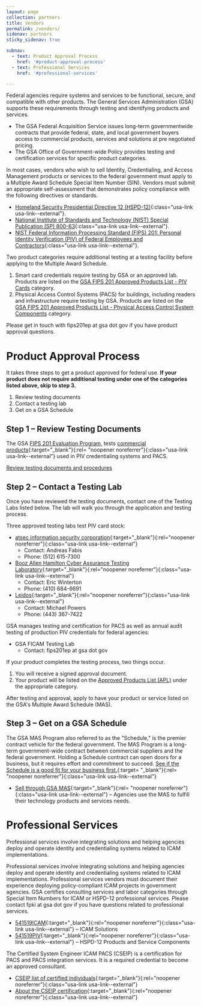 ```yaml
---
layout: page
collection: partners
title: Vendors
permalink: /vendors/
sidenav: partners
sticky_sidenav: true

subnav:
  - text: Product Approval Process
    href: '#product-approval-process'
  - text: Professional Services
    href: '#professional-services'

---
```


Federal agencies require systems and services to be functional, secure, and compatible with other products. The General Services Administration (GSA) supports these requirements through testing and identifying products and services.
- The GSA Federal Acquisition Service  issues long-term governmentwide contracts that provide federal, state, and local government buyers access to commercial products, services and solutions at pre negotiated pricing.
- The GSA Office of Government-wide Policy provides testing and certification services for specific product categories.

In most cases, vendors who wish to sell Identity, Credentialing, and Access Management products or services to the federal government must apply to a Multiple Award Schedule Special Item Number (SIN). Vendors must submit an appropriate self-assessment that demonstrates policy compliance with the following directives or standards.
- [Homeland Security Presidential Directive 12 (HSPD-12)](https://www.dhs.gov/homeland-security-presidential-directive-12){:class="usa-link usa-link--external"}.
- [National Institute of Standards and Technology (NIST) Special Publication (SP) 800-63](https://pages.nist.gov/800-63-3/){:class="usa-link usa-link--external"}. 
- [NIST Federal Information Processing Standard (FIPS) 201: Personal Identity Verification (PIV) of Federal Employees and Contractors](https://csrc.nist.gov/publications/detail/fips/201/3/final){:class="usa-link usa-link--external"}.

Two product categories require additional testing at a testing facility before applying to the Multiple Award Schedule.
1. Smart card credentials require testing by GSA or an approved lab. Products are listed on the [GSA FIPS 201 Approved Products List - PIV Cards]({{site.baseurl}}/fips201/#approved-products---piv-smart-cards ) category.
2. Physical Access Control Systems (PACS) for buildings, including readers and infrastructure require testing by GSA. Products are listed on the [GSA FIPS 201 Approved Products List - Physical Access Control System Components]({{site.baseurl}}/fips201/#approved-products---physical-access-control-systems) category.

Please get in touch with fips201ep at gsa dot gov if you have product approval questions.

# Product Approval Process

It takes three steps to get a product approved for federal use. **If your product does not require additional testing under one of the categories listed above, skip to step 3.**

1. Review testing documents
2. Contact a testing lab
3. Get on a GSA Schedule

## Step 1 – Review Testing Documents

The GSA [FIPS 201 Evaluation Program]({{site.baseurl}}/fips201ep/), tests [commercial products](https://www.acquisition.gov/far/2.101){:target="_blank"}{:rel= "noopener noreferrer"}{:class="usa-link usa-link--external"} used in PIV credentialing systems and PACS.

[Review testing documents and procedures]({{site.baseurl}}/fips201ep/)

## Step 2 – Contact a Testing Lab

Once you have reviewed the testing documents, contact one of the Testing Labs listed below. The lab will walk you through the application and testing process.

Three approved testing labs test PIV card stock:
- [atsec information security corporation](http://www.atsec.com/){:target="_blank"}{:rel="noopener noreferrer"}{:class="usa-link usa-link--external"} 
  - Contact: Andreas Fabis
  - Phone: (512) 615-7300
- [Booz Allen Hamilton Cyber Assurance Testing Laboratory](http://csrc.nist.gov/groups/STM/testing_labs/#24){:target="_blank"}{:rel="noopener noreferrer"}{:class="usa-link usa-link--external"} 
  - Contact:  Eric Winterton
  - Phone: (410) 684-6691
- [Leidos](https://www.leidos.com/CC-FIPS140){:target="_blank"}{:rel="noopener noreferrer"}{:class="usa-link usa-link--external"} 
  - Contact: Michael Powers
  - Phone: (443) 367-7422

GSA manages testing and certification for PACS as well as annual audit testing of production PIV credentials for federal agencies:

- GSA FICAM Testing Lab
  - Contact: fips201ep at gsa dot gov

If your product completes the testing process, two things occur.
1. You will receive a signed approval document.
2. Your product will be listed on the [Approved Products List (APL)]({{site.baseurl}}/fips201/) under the appropriate category.

After testing and approval, apply to have your product or service listed on the GSA's Multiple Award Schedule (MAS).

## Step 3 – Get on a GSA Schedule

The GSA MAS Program also referred to as the "Schedule," is the premier contract vehicle for the federal government. The MAS Program is a long-term government-wide contract between commercial suppliers and the federal government. Holding a Schedule contract can open doors for a business, but it requires effort and commitment to succeed. [See if the Schedule is a good fit for your business first.](https://www.gsa.gov/buying-selling/purchasing-programs/gsa-schedule/selling-through-schedule/prospective-schedule-contractors-is-the-schedule-a-good-fit-for-me){:target= "_blank"}{:rel= "noopener noreferrer"}{:class="usa-link usa-link--external"}

- [Sell through GSA MAS](https://www.gsa.gov/portal/category/100519){:target="_blank"}{:rel= "noopener noreferrer"}{:class="usa-link usa-link--external"}  – Agencies use the MAS to fulfill their technology products and services needs.

# Professional Services

Professional services involve integrating solutions and helping agencies deploy and operate identity and credentialing systems related to ICAM implementations.

Professional services involve integrating solutions and helping agencies deploy and operate identity and credentialing systems related to ICAM implementations. Professional services vendors must document their experience deploying policy-compliant ICAM projects in government agencies. GSA certifies consulting services and labor categories through Special Item Numbers for ICAM or HSPD-12 professional services. Please contact fpki at gsa dot gov if you have questions related to professional services.

- [541519ICAM](https://www.gsaelibrary.gsa.gov/ElibMain/sinDetails.do?scheduleNumber=MAS&specialItemNumber=541519ICAM&executeQuery=YES){:target="_blank"}{:rel="noopener noreferrer"}{:class="usa-link usa-link--external"} – ICAM Solutions
- [541519PIV](https://www.gsaelibrary.gsa.gov/ElibMain/sinDetails.do?scheduleNumber=MAS&specialItemNumber=541519PIV&executeQuery=YES){:target="_blank"}{:rel="noopener noreferrer"}{:class="usa-link usa-link--external"} – HSPD-12 Products and Service Components

The Certified System Engineer ICAM PACS (CSEIP) is a certification for PACS and PACS integration services. It is a required credential to become an approved consultant.

- [CSEIP list of certified individuals](http://www.smartcardalliance.org/activities-cseip-registry/){:target="_blank"}{:rel="noopener noreferrer"}{:class="usa-link usa-link--external"}
- [About the CSEIP certification](http://www.smartcardalliance.org/activities-certified-system-engineer-icam-pacs-training-and-certification-program/){:target="_blank"}{:rel="noopener noreferrer"}{:class="usa-link usa-link--external"}
